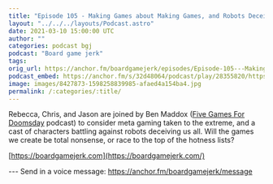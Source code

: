 ```yaml
---
title: "Episode 105 - Making Games about Making Games, and Robots Deceiving Us All"
layout: "../../../layouts/Podcast.astro"
date: 2021-03-10 15:00:00 UTC
author: ""
categories: podcast bgj
podcast: "Board game jerk"
tags: 
orig_url: https://anchor.fm/boardgamejerk/episodes/Episode-105---Making-Games-about-Making-Games--and-Robots-Deceiving-Us-All-ervrpc
podcast_embed: https://anchor.fm/s/32d48064/podcast/play/28355820/https%3A%2F%2Fd3ctxlq1ktw2nl.cloudfront.net%2Fstaging%2F2021-2-8%2F2977f92c-80b8-ce32-eac8-4a917e5a4761.mp3
image: images/8427873-1598258839985-afaed4a154ba4.jpg
permalink: /:categories/:title/
---
```

Rebecca, Chris, and Jason are joined by Ben Maddox ([Five Games For Doomsday](https://fivegamesfordoomsday.com/) podcast) to consider meta gaming taken to the extreme, and a cast of characters battling against robots deceiving us all. Will the games we create be total nonsense, or race to the top of the hotness lists?

[https://boardgamejerk.com](https://boardgamejerk.com/)

--- Send in a voice message: https://anchor.fm/boardgamejerk/message